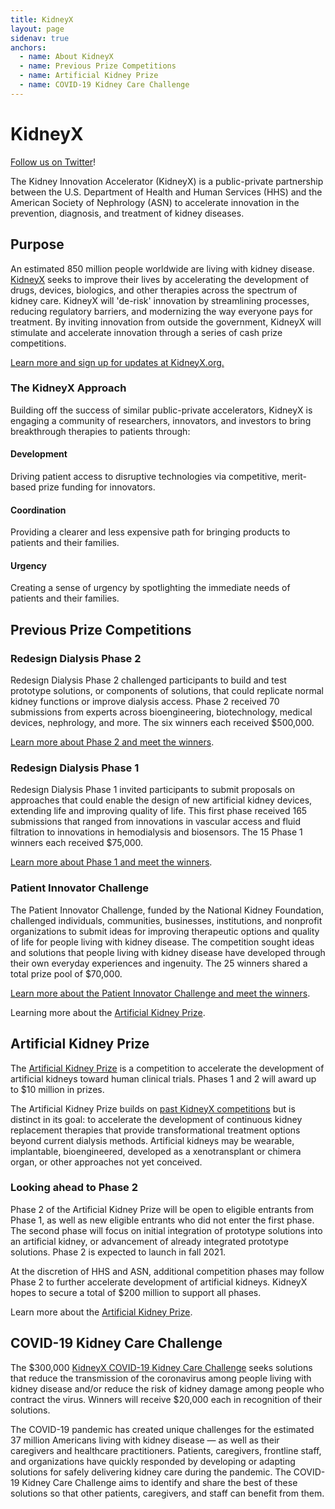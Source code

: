 ```yaml
---
title: KidneyX
layout: page
sidenav: true
anchors:
  - name: About KidneyX
  - name: Previous Prize Competitions
  - name: Artificial Kidney Prize
  - name: COVID-19 Kidney Care Challenge
---
```


# KidneyX

[Follow us on Twitter](https://twitter.com/Kidney_X)!

The Kidney Innovation Accelerator (KidneyX) is a public-private partnership between the U.S. Department of Health and Human Services (HHS) and the American Society of Nephrology (ASN) to accelerate innovation in the prevention, diagnosis, and treatment of kidney diseases.

## Purpose

An estimated 850 million people worldwide are living with kidney disease. [KidneyX](https://www.kidneyx.org/) seeks to improve their lives by accelerating the development of drugs, devices, biologics, and other therapies across the spectrum of kidney care. KidneyX will 'de-risk' innovation by streamlining processes, reducing regulatory barriers, and modernizing the way everyone pays for treatment. By inviting innovation from outside the government, KidneyX will stimulate and accelerate innovation through a series of cash prize competitions.

[Learn more and sign up for updates at KidneyX.org.](http://www.kidneyx.org/)

### The KidneyX Approach

Building off the success of similar public-private accelerators, KidneyX is engaging a community of researchers, innovators, and investors to bring breakthrough therapies to patients through:

#### Development

Driving patient access to disruptive technologies via competitive, merit-based prize funding for innovators.

#### Coordination

Providing a clearer and less expensive path for bringing products to patients and their families.

#### Urgency

Creating a sense of urgency by spotlighting the immediate needs of patients and their families.

## Previous Prize Competitions

### Redesign Dialysis Phase 2

Redesign Dialysis Phase 2 challenged participants to build and test prototype solutions, or components of solutions, that could replicate normal kidney functions or improve dialysis access. Phase 2 received 70 submissions from experts across bioengineering, biotechnology, medical devices, nephrology, and more. The six winners each received $500,000.

[Learn more about Phase 2 and meet the winners](https://www.kidneyx.org/prizecompetitions/RedesignDialysisPhaseII).

### Redesign Dialysis Phase 1

Redesign Dialysis Phase 1 invited participants to submit proposals on approaches that could enable the design of new artificial kidney devices, extending life and improving quality of life. This first phase received 165 submissions that ranged from innovations in vascular access and fluid filtration to innovations in hemodialysis and biosensors. The 15 Phase 1 winners each received $75,000.

[Learn more about Phase 1 and meet the winners](https://www.kidneyx.org/PrizeCompetitions/PastCompetitions/redesigndialysisphase1).

### Patient Innovator Challenge

The Patient Innovator Challenge, funded by the National Kidney Foundation, challenged individuals, communities, businesses, institutions, and nonprofit organizations to submit ideas for improving therapeutic options and quality of life for people living with kidney disease. The competition sought ideas and solutions that people living with kidney disease have developed through their own everyday experiences and ingenuity. The 25 winners shared a total prize pool of $70,000.

[Learn more about the Patient Innovator Challenge and meet the winners](https://www.kidneyx.org/prizecompetitions/PatientInnovatorChallenge).

Learning more about the [Artificial Kidney Prize](https://akp.kidneyx.org/?utm_source=HHS&utm_medium=web-content&utm_campaign=launch).

## Artificial Kidney Prize

The [Artificial Kidney Prize](https://akp.kidneyx.org/?utm_source=HHS&utm_medium=web-content&utm_campaign=launch) is a competition to accelerate the development of artificial kidneys toward human clinical trials. Phases 1 and 2 will award up to $10 million in prizes.

The Artificial Kidney Prize builds on [past KidneyX competitions](https://www.hhs.gov/cto/initiatives/kidneyx/previous-prize-competitions/index.html?language=en) but is distinct in its goal: to accelerate the development of continuous kidney replacement therapies that provide transformational treatment options beyond current dialysis methods. Artificial kidneys may be wearable, implantable, bioengineered, developed as a xenotransplant or chimera organ, or other approaches not yet conceived.

### Looking ahead to Phase 2

Phase 2 of the Artificial Kidney Prize will be open to eligible entrants from Phase 1, as well as new eligible entrants who did not enter the first phase. The second phase will focus on initial integration of prototype solutions into an artificial kidney, or advancement of already integrated prototype solutions. Phase 2 is expected to launch in fall 2021.

At the discretion of HHS and ASN, additional competition phases may follow Phase 2 to further accelerate development of artificial kidneys. KidneyX hopes to secure a total of $200 million to support all phases.

Learn more about the [Artificial Kidney Prize](https://akp.kidneyx.org/?utm_source=HHS&utm_medium=web-content&utm_campaign=launch).

## COVID-19 Kidney Care Challenge

The $300,000 [KidneyX COVID-19 Kidney Care Challenge](https://www.kidneyx.org/PrizeCompetitions/covid19kidneycarechallenge?utm_source=HHS&utm_medium=web-content&utm_campaign=launch) seeks solutions that reduce the transmission of the coronavirus among people living with kidney disease and/or reduce the risk of kidney damage among people who contract the virus. Winners will receive $20,000 each in recognition of their solutions.

The COVID-19 pandemic has created unique challenges for the estimated 37 million Americans living with kidney disease — as well as their caregivers and healthcare practitioners. Patients, caregivers, frontline staff, and organizations have quickly responded by developing or adapting solutions for safely delivering kidney care during the pandemic. The COVID-19 Kidney Care Challenge aims to identify and share the best of these solutions so that other patients, caregivers, and staff can benefit from them.
